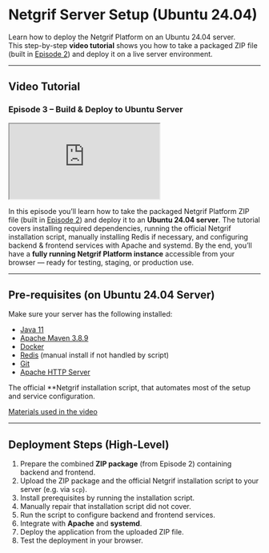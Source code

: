# Netgrif Server Setup (Ubuntu 24.04)

Learn how to deploy the Netgrif Platform on an Ubuntu 24.04 server.  
This step-by-step **video tutorial** shows you how to take a packaged ZIP file (built in [Episode 2](./local-installations.md)) and deploy it on a live server environment.

---

## Video Tutorial

### Episode 3 – Build & Deploy to Ubuntu Server
<div class="container">
    <iframe class="responsive-iframe" src="https://www.youtube.com/embed/uqm1NFPNUG4" title="Netgrif Platform Basic Courses – Episode 3 (Server Deployment)"
    allow="accelerometer; autoplay; clipboard-write; encrypted-media; gyroscope; picture-in-picture"
    allowfullscreen></iframe>
</div>

In this episode you’ll learn how to take the packaged Netgrif Platform ZIP file (built in [Episode 2](./local-installations.md)) and deploy it to an **Ubuntu 24.04 server**.
The tutorial covers installing required dependencies, running the official Netgrif installation script, manually installing Redis if necessary, and configuring backend & frontend services with Apache and systemd. By the end, you’ll have a **fully running Netgrif Platform instance** accessible from your browser — ready for testing, staging, or production use.

---

## Pre-requisites (on Ubuntu 24.04 Server)

Make sure your server has the following installed:

- [Java 11](https://jdk.java.net/java-se-ri/11)
- [Apache Maven 3.8.9](https://maven.apache.org/download.cgi)
- [Docker](https://www.docker.com/)
- [Redis](https://redis.io/docs/getting-started/installation/) (manual install if not handled by script)
- [Git](https://git-scm.com/)
- [Apache HTTP Server](https://httpd.apache.org/)

The official **Netgrif installation script, that automates most of the setup and service configuration.


[️Materials used in the video](https://shorturl.at/fe7in)

---

## Deployment Steps (High-Level)

1. Prepare the combined **ZIP package** (from Episode 2) containing backend and frontend.
2. Upload the ZIP package and the official Netgrif installation script to your server (e.g. via `scp`).
3. Install prerequisites by running the installation script.
4. Manually repair that installation script did not cover.
5. Run the script to configure backend and frontend services.
6. Integrate with **Apache** and **systemd**.
7. Deploy the application from the uploaded ZIP file.
8. Test the deployment in your browser.